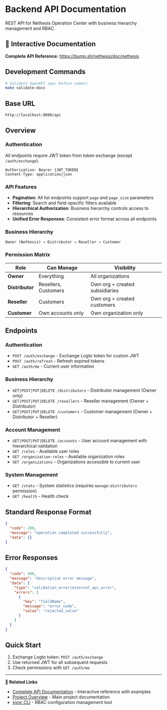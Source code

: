 # Backend API Documentation

REST API for Nethesis Operation Center with business hierarchy management and RBAC.

## 📖 Interactive Documentation
**Complete API Reference:** https://bump.sh/nethesis/doc/nethesis

## Development Commands
```bash
# Validate OpenAPI spec before commit
make validate-docs
```

## Base URL
```
http://localhost:8080/api
```

## Overview

### Authentication
All endpoints require JWT token from token exchange (except `/auth/exchange`).
```
Authorization: Bearer {JWT_TOKEN}
Content-Type: application/json
```

### API Features
- **Pagination**: All list endpoints support `page` and `page_size` parameters
- **Filtering**: Search and field-specific filters available
- **Hierarchical Authorization**: Business hierarchy controls access to resources
- **Unified Error Responses**: Consistent error format across all endpoints

### Business Hierarchy
```
Owner (Nethesis) → Distributor → Reseller → Customer
```

### Permission Matrix
| Role | Can Manage | Visibility |
|------|------------|------------|
| **Owner** | Everything | All organizations |
| **Distributor** | Resellers, Customers | Own org + created subsidiaries |
| **Reseller** | Customers | Own org + created customers |
| **Customer** | Own accounts only | Own organization only |

## Endpoints

### Authentication
- `POST /auth/exchange` - Exchange Logto token for custom JWT
- `POST /auth/refresh` - Refresh expired tokens
- `GET /auth/me` - Current user information

### Business Hierarchy
- `GET|POST|PUT|DELETE /distributors` - Distributor management (Owner only)
- `GET|POST|PUT|DELETE /resellers` - Reseller management (Owner + Distributor)
- `GET|POST|PUT|DELETE /customers` - Customer management (Owner + Distributor + Reseller)

### Account Management
- `GET|POST|PUT|DELETE /accounts` - User account management with hierarchical validation
- `GET /roles` - Available user roles
- `GET /organization-roles` - Available organization roles
- `GET /organizations` - Organizations accessible to current user

### System Management
- `GET /stats` - System statistics (requires `manage:distributors` permission)
- `GET /health` - Health check

## Standard Response Format
```json
{
  "code": 200,
  "message": "operation completed successfully",
  "data": {}
}
```

## Error Responses
```json
{
  "code": 400,
  "message": "descriptive error message",
  "data": {
    "type": "validation_error|external_api_error",
    "errors": [
      {
        "key": "fieldName",
        "message": "error_code",
        "value": "rejected_value"
      }
    ]
  }
}
```

## Quick Start
1. Exchange Logto token: `POST /auth/exchange`
2. Use returned JWT for all subsequent requests
3. Check permissions with `GET /auth/me`

---

**🔗 Related Links**
- [Complete API Documentation](https://bump.sh/nethesis/doc/nethesis) - Interactive reference with examples
- [Project Overview](../README.md) - Main project documentation
- [sync CLI](../sync/README.md) - RBAC configuration management tool

